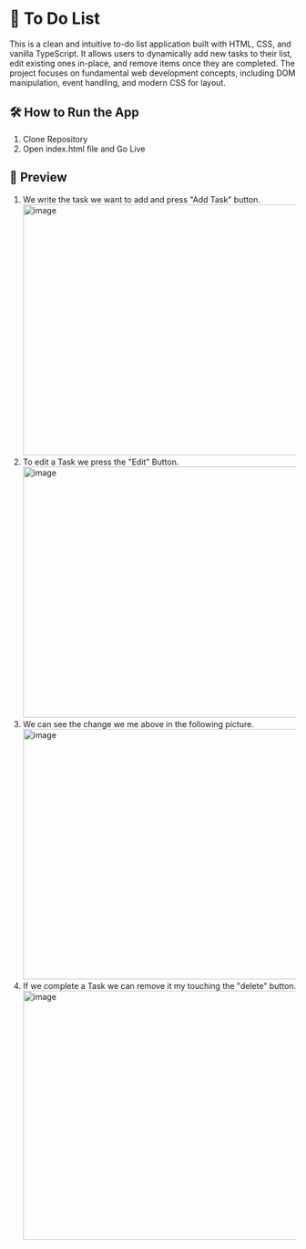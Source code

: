 # 📝 To Do List

This is a clean and intuitive to-do list application built with HTML, CSS, and vanilla TypeScript. It allows users to dynamically add new tasks to their list, edit existing ones in-place, and remove items once they are completed. The project focuses on fundamental web development concepts, including DOM manipulation, event handling, and modern CSS for layout.

## 🛠 How to Run the App
1. Clone Repository
2. Open index.html file and Go Live

## 📸 Preview
1. We write the task we want to add and press "Add Task" button.
   <img width="959" height="440" alt="image" src="https://github.com/user-attachments/assets/8dd0f414-f8da-48af-b24d-925505ea00e3" />
2. To edit a Task we press the "Edit" Button.
   <img width="956" height="440" alt="image" src="https://github.com/user-attachments/assets/0d3268a0-a758-4148-abe5-ab8528405a47" />
3. We can see the change we me above in the following picture.
   <img width="959" height="439" alt="image" src="https://github.com/user-attachments/assets/f74a1e75-a915-4c2e-ba05-e19fd0ace24d" />
4. If we complete a Task we can remove it my touching the "delete" button.
   <img width="959" height="437" alt="image" src="https://github.com/user-attachments/assets/8aa804b3-19bf-497d-8af2-124cfe3385a3" />



